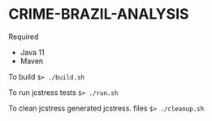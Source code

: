 # CRIME-BRAZIL-ANALYSIS

Required
- Java 11
- Maven

To build
`
  $> ./build.sh   
`

To run jcstress tests
`
  $> ./run.sh
`

To clean jcstress generated jcstress. files
`
  $> ./cleanup.sh
`

